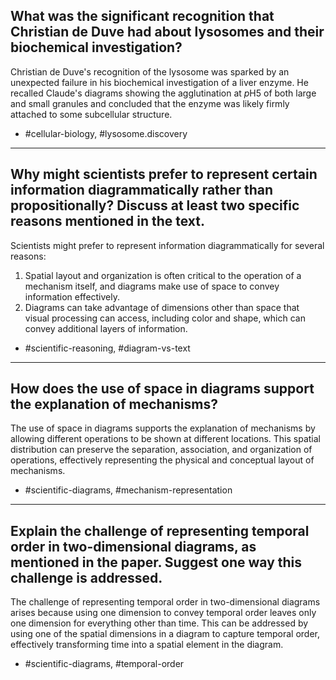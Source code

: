 ## What was the significant recognition that Christian de Duve had about lysosomes and their biochemical investigation?

Christian de Duve's recognition of the lysosome was sparked by an unexpected failure in his biochemical investigation of a liver enzyme. He recalled Claude's diagrams showing the agglutination at $p \mathrm{H} 5$ of both large and small granules and concluded that the enzyme was likely firmly attached to some subcellular structure.

- #cellular-biology, #lysosome.discovery

---

## Why might scientists prefer to represent certain information diagrammatically rather than propositionally? Discuss at least two specific reasons mentioned in the text.

Scientists might prefer to represent information diagrammatically for several reasons: 

1. Spatial layout and organization is often critical to the operation of a mechanism itself, and diagrams make use of space to convey information effectively.
2. Diagrams can take advantage of dimensions other than space that visual processing can access, including color and shape, which can convey additional layers of information.

- #scientific-reasoning, #diagram-vs-text

---

## How does the use of space in diagrams support the explanation of mechanisms?

The use of space in diagrams supports the explanation of mechanisms by allowing different operations to be shown at different locations. This spatial distribution can preserve the separation, association, and organization of operations, effectively representing the physical and conceptual layout of mechanisms.

- #scientific-diagrams, #mechanism-representation

---

## Explain the challenge of representing temporal order in two-dimensional diagrams, as mentioned in the paper. Suggest one way this challenge is addressed.

The challenge of representing temporal order in two-dimensional diagrams arises because using one dimension to convey temporal order leaves only one dimension for everything other than time. This can be addressed by using one of the spatial dimensions in a diagram to capture temporal order, effectively transforming time into a spatial element in the diagram.

- #scientific-diagrams, #temporal-order

